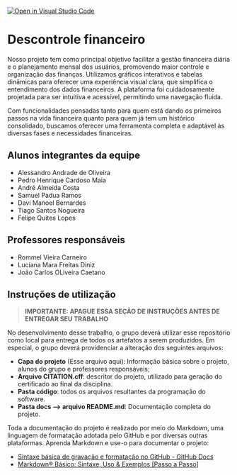 [![Open in Visual Studio Code](https://classroom.github.com/assets/open-in-vscode-2e0aaae1b6195c2367325f4f02e2d04e9abb55f0b24a779b69b11b9e10269abc.svg)](https://classroom.github.com/online_ide?assignment_repo_id=15963454&assignment_repo_type=AssignmentRepo)
# Descontrole financeiro

Nosso projeto tem como principal objetivo facilitar a gestão financeira diária e o planejamento mensal dos usuários, promovendo maior controle e organização das finanças. Utilizamos gráficos interativos e tabelas dinâmicas para oferecer uma experiência visual clara, que simplifica o entendimento dos dados financeiros. A plataforma foi cuidadosamente projetada para ser intuitiva e acessível, permitindo uma navegação fluida. 

Com funcionalidades pensadas tanto para quem está dando os primeiros passos na vida financeira quanto para quem já tem um histórico consolidado, buscamos oferecer uma ferramenta completa e adaptável às diversas fases e necessidades financeiras.

## Alunos integrantes da equipe

* Alessandro Andrade de Oliveira
* Pedro Henrique Cardoso Maia
* André Almeida Costa
* Samuel Padua Ramos
* Davi Manoel Bernardes
* Tiago Santos Nogueira
* Felipe Quites Lopes

## Professores responsáveis

* Rommel Vieira Carneiro
* Luciana Mara Freitas Diniz
* João Carlos OLiveira Caetano



## Instruções de utilização 

> **IMPORTANTE: APAGUE ESSA SEÇÃO DE INSTRUÇÕES ANTES DE ENTREGAR SEU TRABALHO**

No desenvolvimento desse trabalho, o grupo deverá utilizar esse repositório como local para entrega de todos os artefatos a serem produzidos. Em especial, o grupo deverá providenciar a alteração dos seguintes arquivos:

* **Capa do projeto** (Esse arquivo aqui): Informação básica sobre o projeto, alunos do grupo e professores responsáveis;
* **Arquivo CITATION.cff**: descritor do projeto, utilizado para geração do certificado ao final da disciplina.
* **Pasta código**: todos os arquivos resultantes da programação do software.
* **Pasta docs --> arquivo README.md**: Documentação completa do projeto.

Toda a documentação do projeto é realizado por meio do Markdown, uma linguagem de formatação adotada pelo GitHub e por diversas outras plataformas. Aprenda Markdown e use-o para documentar o projeto:

* [Sintaxe básica de gravação e formatação no GitHub - GitHub Docs](https://docs.github.com/pt/get-started/writing-on-github/getting-started-with-writing-and-formatting-on-github/basic-writing-and-formatting-syntax)
* [Markdown® Básico: Sintaxe, Uso &amp; Exemplos [Passo a Passo]](https://markdown.net.br/sintaxe-basica/)
